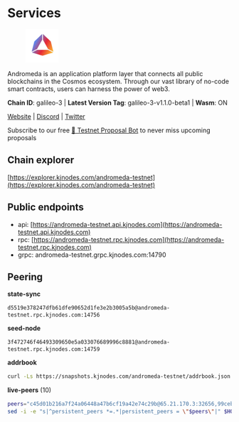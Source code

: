 # Services

<figure><img src="https://raw.githubusercontent.com/kj89/cosmos-images/main/logos/andromeda.png" alt=""><figcaption></figcaption></figure>

Andromeda is an application platform layer that connects all  public blockchains in the Cosmos ecosystem. Through our vast  library of no-code smart contracts, users can harness the power of web3.

**Chain ID**: galileo-3 | **Latest Version Tag**: galileo-3-v1.1.0-beta1 | **Wasm**: ON

[Website](https://www.andromedaprotocol.io) | [Discord](https://discord.gg/wzM3kSN3sE) | [Twitter](https://twitter.com/andromedaprot)



Subscribe to our free [🤖 Testnet Proposal Bot](https://t.me/kjnodes_testnet_proposal_bot) to never miss upcoming proposals


## Chain explorer
[https://explorer.kjnodes.com/andromeda-testnet](https://explorer.kjnodes.com/andromeda-testnet)

## Public endpoints

* api: [https://andromeda-testnet.api.kjnodes.com](https://andromeda-testnet.api.kjnodes.com)
* rpc: [https://andromeda-testnet.rpc.kjnodes.com](https://andromeda-testnet.rpc.kjnodes.com)
* grpc: andromeda-testnet.grpc.kjnodes.com:14790

## Peering

**state-sync**

```text
d5519e378247dfb61dfe90652d1fe3e2b3005a5b@andromeda-testnet.rpc.kjnodes.com:14756
```

**seed-node**

```text
3f472746f46493309650e5a033076689996c8881@andromeda-testnet.rpc.kjnodes.com:14759
```

**addrbook**
```bash
curl -Ls https://snapshots.kjnodes.com/andromeda-testnet/addrbook.json > $HOME/.andromedad/config/addrbook.json
```

**live-peers** (10)
```bash
peers="c45d01b216a7f24a06448a47b6cf19a42e74c29b@65.21.170.3:32656,99cebda3a65a35b9a6a8bef774c8b92c1e548aa5@65.108.226.26:36656,a537cc2879fc79401f6834aa6483fbb1dee18ef0@137.184.44.33:20156,32e94653d765d9a43eb9c7a97d752dd96b2a50d6@213.247.154.10:26656,6655d577238453036a063a17a214c9e81f7b6451@185.249.225.63:47656,20248068f368f5d1eda74646d2bfd1fcdaffb3e1@89.58.59.75:60656,815e9378b05a40e4a774223b55f5c6b8457a1c79@31.220.79.166:26656,62f7aaafd73816bdaf685a6270541c1d1f8162ad@155.133.27.170:26656,443a51f595c9ca16273ca6146db1375e4223a91f@172.93.110.154:26656,d5519e378247dfb61dfe90652d1fe3e2b3005a5b@65.109.68.190:14756"
sed -i -e "s|^persistent_peers *=.*|persistent_peers = \"$peers\"|" $HOME/.andromedad/config/config.toml
```
